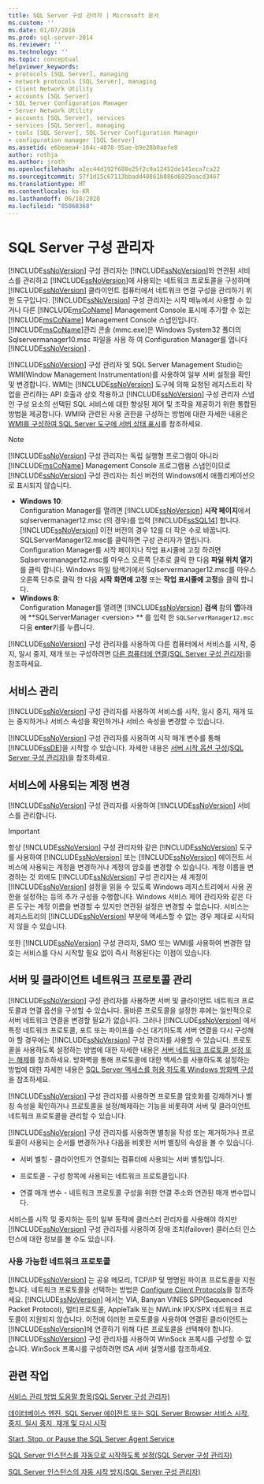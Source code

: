 ```yaml
---
title: SQL Server 구성 관리자 | Microsoft 문서
ms.custom: ''
ms.date: 01/07/2016
ms.prod: sql-server-2014
ms.reviewer: ''
ms.technology: ''
ms.topic: conceptual
helpviewer_keywords:
- protocols [SQL Server], managing
- network protocols [SQL Server], managing
- Client Network Utility
- accounts [SQL Server]
- SQL Server Configuration Manager
- Server Network Utility
- accounts [SQL Server], services
- services [SQL Server], managing
- tools [SQL Server], SQL Server Configuration Manager
- configuration manager [SQL Server]
ms.assetid: e6beaea4-164c-4078-95ae-b9e28b0aefe8
author: rothja
ms.author: jroth
ms.openlocfilehash: a2ec44d192f688e25f2c9a12452de141eca7ca22
ms.sourcegitcommit: 57f1d15c67113bbadd40861b886d6929aacd3467
ms.translationtype: MT
ms.contentlocale: ko-KR
ms.lasthandoff: 06/18/2020
ms.locfileid: "85068368"
---
```

# <a name="sql-server-configuration-manager"></a>SQL Server 구성 관리자
  [!INCLUDE[ssNoVersion](../includes/ssnoversion-md.md)] 구성 관리자는 [!INCLUDE[ssNoVersion](../includes/ssnoversion-md.md)]와 연관된 서비스를 관리하고 [!INCLUDE[ssNoVersion](../includes/ssnoversion-md.md)]에 사용되는 네트워크 프로토콜을 구성하며 [!INCLUDE[ssNoVersion](../includes/ssnoversion-md.md)] 클라이언트 컴퓨터에서 네트워크 연결 구성을 관리하기 위한 도구입니다. [!INCLUDE[ssNoVersion](../includes/ssnoversion-md.md)] 구성 관리자는 시작 메뉴에서 사용할 수 있거나 다른 [!INCLUDE[msCoName](../includes/msconame-md.md)] Management Console 표시에 추가할 수 있는 [!INCLUDE[msCoName](../includes/msconame-md.md)] Management Console 스냅인입니다. [!INCLUDE[msCoName](../includes/msconame-md.md)]관리 콘솔 (mmc.exe)은 Windows System32 폴더의 Sqlservermanager10.msc 파일을 사용 하 여 Configuration Manager를 엽니다 [!INCLUDE[ssNoVersion](../includes/ssnoversion-md.md)] .  
  
 [!INCLUDE[ssNoVersion](../includes/ssnoversion-md.md)] 구성 관리자 및 SQL Server Management Studio는 WMI(Window Management Instrumentation)를 사용하여 일부 서버 설정을 확인 및 변경합니다. WMI는 [!INCLUDE[ssNoVersion](../includes/ssnoversion-md.md)] 도구에 의해 요청된 레지스트리 작업을 관리하는 API 호출과 상호 작용하고 [!INCLUDE[ssNoVersion](../includes/ssnoversion-md.md)] 구성 관리자 스냅인 구성 요소의 선택된 SQL 서비스에 대한 향상된 제어 및 조작을 제공하기 위한 통합된 방법을 제공합니다. WMI와 관련된 사용 권한을 구성하는 방법에 대한 자세한 내용은 [WMI를 구성하여 SQL Server 도구에 서버 상태 표시](../ssms/configure-wmi-to-show-server-status-in-sql-server-tools.md)를 참조하세요.  
  
> [!NOTE]
>  [!INCLUDE[ssNoVersion](../includes/ssnoversion-md.md)] 구성 관리자는 독립 실행형 프로그램이 아니라 [!INCLUDE[msCoName](../includes/msconame-md.md)] Management Console 프로그램용 스냅인이므로 [!INCLUDE[ssNoVersion](../includes/ssnoversion-md.md)] 구성 관리자는 최신 버전의 Windows에서 애플리케이션으로 표시되지 않습니다.  
> 
>  -   **Windows 10**:  
>          Configuration Manager를 열려면 [!INCLUDE[ssNoVersion](../includes/ssnoversion-md.md)] **시작 페이지**에서 sqlservermanager12.msc (의 경우)를 입력 [!INCLUDE[ssSQL14](../includes/sssql14-md.md)] 합니다. [!INCLUDE[ssNoVersion](../includes/ssnoversion-md.md)] 이전 버전의 경우 12를 더 작은 수로 바꿉니다. SQLServerManager12.msc를 클릭하면 구성 관리자가 열립니다. Configuration Manager를 시작 페이지나 작업 표시줄에 고정 하려면 Sqlservermanager12.msc를 마우스 오른쪽 단추로 클릭 한 다음 **파일 위치 열기**를 클릭 합니다. Windows 파일 탐색기에서 Sqlservermanager12.msc를 마우스 오른쪽 단추로 클릭 한 다음 **시작 화면에 고정** 또는 **작업 표시줄에 고정**을 클릭 합니다.  
> -   **Windows 8**:  
>          Configuration Manager를 열려면 [!INCLUDE[ssNoVersion](../includes/ssnoversion-md.md)] **검색** 참의 **앱**아래에 **SQLServerManager \<version> ** 를 입력 한 `SQLServerManager12.msc` 다음 **enter**키를 누릅니다.  
  
 [!INCLUDE[ssNoVersion](../includes/ssnoversion-md.md)] 구성 관리자를 사용하여 다른 컴퓨터에서 서비스를 시작, 중지, 일시 중지, 재개 또는 구성하려면 [다른 컴퓨터에 연결&#40;SQL Server 구성 관리자&#41;](../database-engine/configure-windows/scm-services-connect-to-another-computer.md)을 참조하세요.  
  
## <a name="managing-services"></a>서비스 관리  
 [!INCLUDE[ssNoVersion](../includes/ssnoversion-md.md)] 구성 관리자를 사용하여 서비스를 시작, 일시 중지, 재개 또는 중지하거나 서비스 속성을 확인하거나 서비스 속성을 변경할 수 있습니다.  
  
 [!INCLUDE[ssNoVersion](../includes/ssnoversion-md.md)] 구성 관리자를 사용하여 시작 매개 변수를 통해 [!INCLUDE[ssDE](../includes/ssde-md.md)]을 시작할 수 있습니다.  자세한 내용은 [서버 시작 옵션 구성&#40;SQL Server 구성 관리자&#41;](../database-engine/configure-windows/scm-services-configure-server-startup-options.md)을 참조하세요.  
  
## <a name="changing-the-accounts-used-by-the-services"></a>서비스에 사용되는 계정 변경  
 [!INCLUDE[ssNoVersion](../includes/ssnoversion-md.md)] 구성 관리자를 사용하여 [!INCLUDE[ssNoVersion](../includes/ssnoversion-md.md)] 서비스를 관리합니다.  
  
> [!IMPORTANT]  
>  항상 [!INCLUDE[ssNoVersion](../includes/ssnoversion-md.md)] 구성 관리자와 같은 [!INCLUDE[ssNoVersion](../includes/ssnoversion-md.md)] 도구를 사용하여 [!INCLUDE[ssNoVersion](../includes/ssnoversion-md.md)] 또는 [!INCLUDE[ssNoVersion](../includes/ssnoversion-md.md)] 에이전트 서비스에 사용되는 계정을 변경하거나 계정의 암호를 변경할 수 있습니다. 계정 이름을 변경하는 것 외에도 [!INCLUDE[ssNoVersion](../includes/ssnoversion-md.md)] 구성 관리자는 새 계정이 [!INCLUDE[ssNoVersion](../includes/ssnoversion-md.md)] 설정을 읽을 수 있도록 Windows 레지스트리에서 사용 권한을 설정하는 등의 추가 구성을 수행합니다. Windows 서비스 제어 관리자와 같은 다른 도구는 계정 이름을 변경할 수 있지만 연관된 설정은 변경할 수 없습니다. 서비스는 레지스트리의 [!INCLUDE[ssNoVersion](../includes/ssnoversion-md.md)] 부분에 액세스할 수 없는 경우 제대로 시작되지 않을 수 있습니다.  
  
 또한 [!INCLUDE[ssNoVersion](../includes/ssnoversion-md.md)] 구성 관리자, SMO 또는 WMI를 사용하여 변경한 암호는 서비스를 다시 시작할 필요 없이 즉시 적용된다는 이점이 있습니다.  
  
## <a name="manage-server--client-network-protocols"></a>서버 및 클라이언트 네트워크 프로토콜 관리  
 [!INCLUDE[ssNoVersion](../includes/ssnoversion-md.md)] 구성 관리자를 사용하면 서버 및 클라이언트 네트워크 프로토콜과 연결 옵션을 구성할 수 있습니다. 올바른 프로토콜을 설정한 후에는 일반적으로 서버 네트워크 연결을 변경할 필요가 없습니다. 그러나 [!INCLUDE[ssNoVersion](../includes/ssnoversion-md.md)] 에서 특정 네트워크 프로토콜, 포트 또는 파이프를 수신 대기하도록 서버 연결을 다시 구성해야 할 경우에는 [!INCLUDE[ssNoVersion](../includes/ssnoversion-md.md)] 구성 관리자를 사용할 수 있습니다. 프로토콜을 사용하도록 설정하는 방법에 대한 자세한 내용은 [서버 네트워크 프로토콜 설정 또는 해제](../database-engine/configure-windows/enable-or-disable-a-server-network-protocol.md)를 참조하세요. 방화벽을 통해 프로토콜에 대한 액세스를 사용하도록 설정하는 방법에 대한 자세한 내용은 [SQL Server 액세스를 허용 하도록 Windows 방화벽 구성](../sql-server/install/configure-the-windows-firewall-to-allow-sql-server-access.md)을 참조하세요.  
  
 [!INCLUDE[ssNoVersion](../includes/ssnoversion-md.md)] 구성 관리자를 사용하면 프로토콜 암호화를 강제하거나 별칭 속성을 확인하거나 프로토콜을 설정/해제하는 기능을 비롯하여 서버 및 클라이언트 네트워크 프로토콜을 관리할 수 있습니다.  
  
 [!INCLUDE[ssNoVersion](../includes/ssnoversion-md.md)] 구성 관리자를 사용하면 별칭을 작성 또는 제거하거나 프로토콜이 사용되는 순서를 변경하거나 다음을 비롯한 서버 별칭의 속성을 볼 수 있습니다.  
  
-   서버 별칭 - 클라이언트가 연결되는 컴퓨터에 사용되는 서버 별칭입니다.  
  
-   프로토콜 - 구성 항목에 사용되는 네트워크 프로토콜입니다.  
  
-   연결 매개 변수 - 네트워크 프로토콜 구성을 위한 연결 주소와 연관된 매개 변수입니다.  
  
 서비스를 시작 및 중지하는 등의 일부 동작에 클러스터 관리자를 사용해야 하지만 [!INCLUDE[ssNoVersion](../includes/ssnoversion-md.md)] 구성 관리자를 사용하여 장애 조치(failover) 클러스터 인스턴스에 대한 정보를 볼 수도 있습니다.  
  
### <a name="available-network-protocols"></a>사용 가능한 네트워크 프로토콜  
 [!INCLUDE[ssNoVersion](../includes/ssnoversion-md.md)] 는 공유 메모리, TCP/IP 및 명명된 파이프 프로토콜을 지원합니다. 네트워크 프로토콜을 선택하는 방법은 [Configure Client Protocols](../database-engine/configure-windows/configure-client-protocols.md)을 참조하세요. [!INCLUDE[ssNoVersion](../includes/ssnoversion-md.md)] 에서는 VIA, Banyan VINES SPP(Sequenced Packet Protocol), 멀티프로토콜, AppleTalk 또는 NWLink IPX/SPX 네트워크 프로토콜이 지원되지 않습니다. 이전에 이러한 프로토콜을 사용하여 연결된 클라이언트는 [!INCLUDE[ssNoVersion](../includes/ssnoversion-md.md)]에 연결하기 위해 다른 프로토콜을 선택해야 합니다. [!INCLUDE[ssNoVersion](../includes/ssnoversion-md.md)] 구성 관리자를 사용하여 WinSock 프록시를 구성할 수 없습니다. WinSock 프록시를 구성하려면 ISA 서버 설명서를 참조하세요.  
  
## <a name="related-tasks"></a>관련 작업  
 [서비스 관리 방법 도움말 항목&#40;SQL Server 구성 관리자&#41;](../database-engine/managing-services-how-to-topics-sql-server-configuration-manager.md)  
  
 [데이터베이스 엔진, SQL Server 에이전트 또는 SQL Server Browser 서비스 시작, 중지, 일시 중지, 재개 및 다시 시작](../database-engine/configure-windows/start-stop-pause-resume-restart-sql-server-services.md)  
  
 [Start, Stop, or Pause the SQL Server Agent Service](../ssms/agent/start-stop-or-pause-the-sql-server-agent-service.md)  
  
 [SQL Server 인스턴스를 자동으로 시작하도록 설정&#40;SQL Server 구성 관리자&#41;](../database-engine/configure-windows/scm-services-set-an-instance-to-start-automatically.md)  
  
 [SQL Server 인스턴스의 자동 시작 방지&#40;SQL Server 구성 관리자&#41;](../database-engine/configure-windows/scm-services-prevent-automatic-startup-of-an-instance.md)  
  
  
